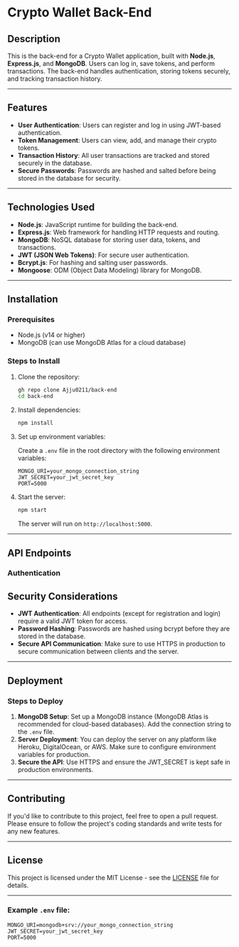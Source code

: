 # Crypto Wallet Back-End

## Description

This is the back-end for a Crypto Wallet application, built with **Node.js**, **Express.js**, and **MongoDB**. Users can log in, save tokens, and perform transactions. The back-end handles authentication, storing tokens securely, and tracking transaction history.

---

## Features

- **User Authentication**: Users can register and log in using JWT-based authentication.
- **Token Management**: Users can view, add, and manage their crypto tokens.
- **Transaction History**: All user transactions are tracked and stored securely in the database.
- **Secure Passwords**: Passwords are hashed and salted before being stored in the database for security.

---

## Technologies Used

- **Node.js**: JavaScript runtime for building the back-end.
- **Express.js**: Web framework for handling HTTP requests and routing.
- **MongoDB**: NoSQL database for storing user data, tokens, and transactions.
- **JWT (JSON Web Tokens)**: For secure user authentication.
- **Bcrypt.js**: For hashing and salting user passwords.
- **Mongoose**: ODM (Object Data Modeling) library for MongoDB.

---

## Installation

### Prerequisites

- Node.js (v14 or higher)
- MongoDB (can use MongoDB Atlas for a cloud database)

### Steps to Install

1. Clone the repository:

    ```bash
    gh repo clone Ajju0211/back-end
    cd back-end
    ```

2. Install dependencies:

    ```bash
    npm install
    ```

3. Set up environment variables:
   
    Create a `.env` file in the root directory with the following environment variables:

    ```env
    MONGO_URI=your_mongo_connection_string
    JWT_SECRET=your_jwt_secret_key
    PORT=5000
    ```

4. Start the server:

    ```bash
    npm start
    ```

    The server will run on `http://localhost:5000`.

---

## API Endpoints

### Authentication


## Security Considerations

- **JWT Authentication**: All endpoints (except for registration and login) require a valid JWT token for access.
- **Password Hashing**: Passwords are hashed using bcrypt before they are stored in the database.
- **Secure API Communication**: Make sure to use HTTPS in production to secure communication between clients and the server.

---

## Deployment

### Steps to Deploy

1. **MongoDB Setup**: Set up a MongoDB instance (MongoDB Atlas is recommended for cloud-based databases). Add the connection string to the `.env` file.
2. **Server Deployment**: You can deploy the server on any platform like Heroku, DigitalOcean, or AWS. Make sure to configure environment variables for production.
3. **Secure the API**: Use HTTPS and ensure the JWT_SECRET is kept safe in production environments.

---


## Contributing

If you'd like to contribute to this project, feel free to open a pull request. Please ensure to follow the project's coding standards and write tests for any new features.

---

## License

This project is licensed under the MIT License - see the [LICENSE](LICENSE) file for details.

---

### Example `.env` file:

```env
MONGO_URI=mongodb+srv://your_mongo_connection_string
JWT_SECRET=your_jwt_secret_key
PORT=5000
